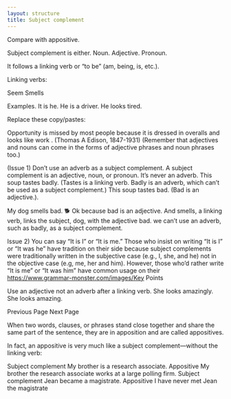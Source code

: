 ```yaml
---
layout: structure
title: Subject complement
---
```



Compare with appositive.

Subject complement is either. Noun. Adjective. Pronoun.

It follows a linking verb or “to be” (am, being, is, etc.).

Linking verbs:

Seem Smells

Examples. It is he. He is a driver. He looks tired.

Replace these copy/pastes:

Opportunity is missed by most people because it is dressed in overalls and looks like work . (Thomas A Edison, 1847-1931) (Remember that adjectives and nouns can come in the forms of adjective phrases and noun phrases too.)

(Issue 1) Don’t use an adverb as a subject complement. A subject complement is an adjective, noun, or pronoun. It’s never an adverb. This soup tastes badly. (Tastes is a linking verb. Badly is an adverb, which can’t be used as a subject complement.) This soup tastes bad. (Bad is an adjective.).

My dog smells bad. 🐕 Ok because bad is an adjective. And smells, a linking verb, links the subject, dog, with the adjective bad.
we can’t use an adverb, such as badly, as a subject complement.

Issue 2) You can say “It is I” or “It is me.” Those who insist on writing “It is I” or “It was he” have tradition on their side because subject complements were traditionally written in the subjective case (e.g., I, she, and he) not in the objective case (e.g, me, her and him). However, those who’d rather write “It is me” or “It was him” have common usage on their https://www.grammar-monster.com/images/Key Points

Use an adjective not an adverb after a linking verb. She looks amazingly. She looks amazing.

Previous Page Next Page

When two words, clauses, or phrases stand close together and share the same part of the sentence, they are in apposition and are called appositives.

In fact, an appositive is very much like a subject complement—without the linking verb:

Subject complement My brother is a research associate. Appositive My brother the research associate works at a large polling firm. Subject complement Jean became a magistrate. Appositive I have never met Jean the magistrate